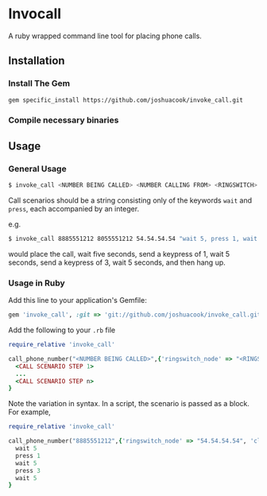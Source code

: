 # Invocall

A ruby wrapped command line tool for placing phone calls.

## Installation

### Install The Gem

```bash
gem specific_install https://github.com/joshuacook/invoke_call.git
```

### Compile necessary binaries

## Usage 

### General Usage

```bash 
$ invoke_call <NUMBER BEING CALLED> <NUMBER CALLING FROM> <RINGSWITCH> <CALL SCENARIO>
```

Call scenarios should be a string consisting only of the keywords `wait` and `press`, each accompanied by an integer. 

e.g. 

```bash
$ invoke_call 8885551212 8055551212 54.54.54.54 "wait 5, press 1, wait 5, press 3, wait 5"
```

would place the call, wait five seconds, send a keypress of 1, wait 5 seconds, send a keypress of 3, wait 5 seconds, and then hang up.


### Usage in Ruby

Add this line to your application's Gemfile:

```ruby
gem 'invoke_call', :git => 'git://github.com/joshuacook/invoke_call.git'
```

Add the following to your `.rb` file

```ruby
require_relative 'invoke_call'

call_phone_number("<NUMBER BEING CALLED>",{'ringswitch_node' => "<RINGSWITCH>", 'client_number' => '<NUMBER CALLING FROM'>}){
  <CALL SCENARIO STEP 1>
  ...
  <CALL SCENARIO STEP n>
}
```

Note the variation in syntax. In a script, the scenario is passed as a block. For example, 

```ruby
require_relative 'invoke_call'

call_phone_number("8885551212",{'ringswitch_node' => "54.54.54.54", 'client_number' => '8055551212' }){
  wait 5
  press 1
  wait 5
  press 3
  wait 5
}
```